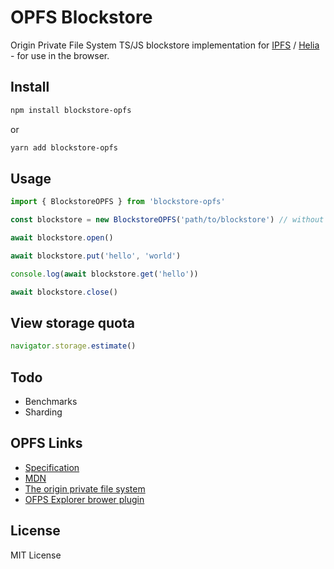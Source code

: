 # OPFS Blockstore

Origin Private File System TS/JS blockstore implementation for
[IPFS](https://ipfs.io) / [Helia](https://github.com/ipfs/helia) - for use in
the browser.

## Install

```sh
npm install blockstore-opfs
```

or

```sh
yarn add blockstore-opfs
```

## Usage

```js
import { BlockstoreOPFS } from 'blockstore-opfs'

const blockstore = new BlockstoreOPFS('path/to/blockstore') // without leading slash

await blockstore.open()

await blockstore.put('hello', 'world')

console.log(await blockstore.get('hello'))

await blockstore.close()
```

## View storage quota

```js
navigator.storage.estimate()
```

## Todo

- Benchmarks
- Sharding

## OPFS Links

- [Specification](https://fs.spec.whatwg.org/)
- [MDN](https://developer.mozilla.org/en-US/docs/Web/API/File_System_API/Origin_private_file_system)
- [The origin private file system](https://web.dev/articles/origin-private-file-system)
- [OFPS Explorer brower plugin](https://chromewebstore.google.com/detail/opfs-explorer/acndjpgkpaclldomagafnognkcgjignd?pli=1)

## License

MIT License
